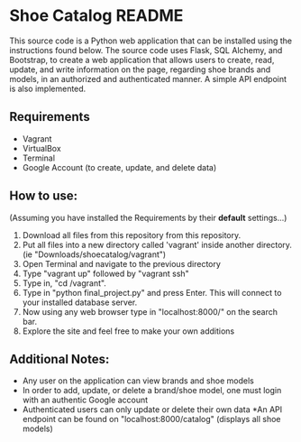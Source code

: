 # Shoe Catalog README
This source code is a Python web application that can be installed using the instructions found below. The source code uses Flask, SQL Alchemy, and Bootstrap, to create a web application that allows users to create, read, update, and write information on the page, regarding shoe brands and models, in an authorized and authenticated manner. A simple API endpoint is also implemented.

## Requirements
* Vagrant
* VirtualBox
* Terminal
* Google Account (to create, update, and delete data) 

## How to use:
(Assuming you have installed the Requirements by their **default** settings...)
1. Download all files from this repository from this repository.
2. Put all files into a new directory called 'vagrant' inside another directory. (ie "Downloads/shoecatalog/vagrant")
4. Open Terminal and navigate to the previous directory
5. Type "vagrant up" followed by "vagrant ssh"
7. Type in, "cd /vagrant".
8. Type in "python final_project.py" and press Enter. This will connect to your installed database server.
9. Now using any web browser type in "localhost:8000/" on the search bar.
10. Explore the site and feel free to make your own additions

## Additional Notes:
* Any user on the application can view brands and shoe models
* In order to add, update, or delete a brand/shoe model, one must login with an authentic Google account
* Authenticated users can only update or delete their own data
*An API endpoint can be found on "localhost:8000/catalog" (displays all shoe models)
